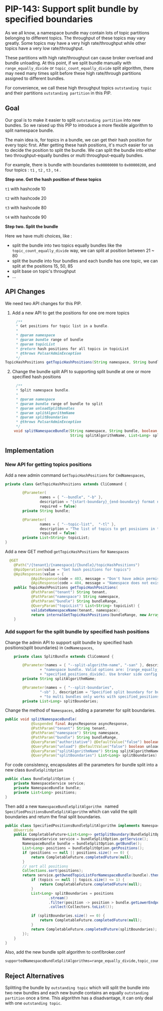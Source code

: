 # PIP-143: Support split bundle by specified boundaries

As we all know, a namespace bundle may contain lots of topic partitions belonging to different topics.
The throughput of these topics may vary greatly. Some topics may have a very high rate/throughput while other topics have a very low rate/throughput.

These partitions with high rate/throughput can cause broker overload and bundle unloading.
At this point, if we split bundle manually with `range_equally_divide` or `topic_count_equally_divide` split algorithm, there may need many times split before these high rate/through partitions assigned to different bundles.

For convenience, we call these high throughput topics `outstanding topic` and their partitions `outstanding partition` in this PIP.

## Goal

Our goal is to make it easier to split `outstanding partition` into new bundles. So we raised up this PIP to introduce a more flexible algorithm to split namespace bundle.

The main idea is, for topics in a bundle,  we can get their hash position for every topic first.  After getting these hash positions, it's much easier for us to decide the position to split the bundle. We can split the bundle into either two throughput-equally bundles or multi throughput-equally bundles.

For example, there is bundle with boundaries `0x00000000` to `0x00000200`, and four topics :  `t1` , `t2` , `t3` , `t4` .

**Step one.  Get the hash position of these topics**

 `t1` with hashcode 10

 `t2` with hashcode 20

`t3` with hashcode 80 

`t4` with hashcode 90

**Step two.  Split the bundle**

Here we have multi choices, like :

- split the bundle into two topics equally bundles like the `topic_count_equally_divide` way, we can split at position between 21 ~ 80
- split the bundle into four bundles and each bundle has one topic, we can split at the positions 15, 50, 85
- split base on topic's throughput 
- ...

## API Changes

We need two API changes for this PIP. 

1. Add a new API to get the positions for one ore more topics

```JAVA
     /**
     * Get positions for topic list in a bundle.
     *
     * @param namespace
     * @param bundle range of bundle
     * @param topicList
     * @return hash positions for all topics in topicList
     * @throws PulsarAdminException
     */
TopicHashPositions getTopicHashPositions(String namespace, String bundle, List<String> topicList) throws PulsarAdminException;
```

2. Change the bundle split API to supporting split bundle at one or more specified hash positions

```JAVA
     /**
     * Split namespace bundle.
     *
     * @param namespace
     * @param bundle range of bundle to split
     * @param unloadSplitBundles
     * @param splitAlgorithmName
     * @param splitBoundaries
     * @throws PulsarAdminException
     */
    void splitNamespaceBundle(String namespace, String bundle, boolean unloadSplitBundles,
                              String splitAlgorithmName, List<Long> splitBoundaries) throws PulsarAdminException;
```

## Implementation

### New  API for getting topics positions

Add a new admin command `GetTopicHashPositions` for `CmdNamespaces`, 

```java
private class GetTopicHashPositions extends CliCommand {

        @Parameter(
                names = { "--bundle", "-b" },
                description = "{start-boundary}_{end-boundary} format namespace bundle",
                required = false)
        private String bundle;

        @Parameter(
                names = { "--topic-list",  "-tl" },
                description = "The list of topics to get posisions in this bunel",
                required = false)
        private List<String> topicList;
}
```

Add a new  GET method `getTopicHashPositions` for `Namespaces`

```java
  @GET
    @Path("/{tenant}/{namespace}/{bundle}/topicHashPositions")
    @ApiOperation(value = "Get hash positions for topics")
    @ApiResponses(value = {
            @ApiResponse(code = 403, message = "Don't have admin permission"),
            @ApiResponse(code = 404, message = "Namespace does not exist")})
    public TopicHashPositions getTopicHashPositions(
            @PathParam("tenant") String tenant,
            @PathParam("namespace") String namespace,
            @PathParam("bundle") String bundleRange,
            @QueryParam("topicList") List<String> topicList) {
            validateNamespaceName(tenant, namespace);
            return internalGetTopicHashPositions(bundleRange, new ArrayList<>(topicList));
    }
```

### Add support for the split bundle by specified hash positions

Change the admin API to support split bundle by specified hash positions(split boundaries) in `CmdNamespaces`, 

```java
    private class SplitBundle extends CliCommand {

        @Parameter(names = { "--split-algorithm-name", "-san" }, description = "Algorithm name for split "
                + "namespace bundle. Valid options are: [range_equally_divide, topic_count_equally_divide, "
                + "specified_positions_divide]. Use broker side config if absent", required = false)
        private String splitAlgorithmName;

        @Parameter(names = { "--split-boundaries",
                "-sb" }, description = "Specified split boundary for bundle split, will split one bundle "
                + "to multi bundles only works with specified_positions_divide algorithm", required = false)
        private List<Long> splitBoundaries;
```

Change the method of `Namespaces`, adding a parameter for split boundaries.

```java
public void splitNamespaceBundle(
            @Suspended final AsyncResponse asyncResponse,
            @PathParam("tenant") String tenant,
            @PathParam("namespace") String namespace,
            @PathParam("bundle") String bundleRange,
            @QueryParam("authoritative") @DefaultValue("false") boolean authoritative,
            @QueryParam("unload") @DefaultValue("false") boolean unload,
            @QueryParam("splitAlgorithmName") String splitAlgorithmName,
            @QueryParam("splitBoundaries") List<Long> splitBoundaries) {
```

For code consistency, encapsulates all the parameters for bundle split into a new class `BundleSplitOption`

```java
public class BundleSplitOption {
    private NamespaceService service;
    private NamespaceBundle bundle;
    private List<Long> positions;
}
```

Then add a new  `NamespaceBundleSplitAlgorithm ` named `SpecifiedPositionsBundleSplitAlgorithm` which can valid the split boundaries and return the final split boundaries.

```java
public class SpecifiedPositionsBundleSplitAlgorithm implements NamespaceBundleSplitAlgorithm{
    @Override
    public CompletableFuture<List<Long>> getSplitBoundary(BundleSplitOption bundleSplitOption) {
        NamespaceService service = bundleSplitOption.getService();
        NamespaceBundle bundle = bundleSplitOption.getBundle();
        List<Long> positions = bundleSplitOption.getPositions();
        if (positions == null || positions.size() == 0) {
            return CompletableFuture.completedFuture(null);
        }
        // sort all positions
        Collections.sort(positions);
        return service.getOwnedTopicListForNamespaceBundle(bundle).thenCompose(topics -> {
            if (topics == null || topics.size() <= 1) {
                return CompletableFuture.completedFuture(null);
            }
            List<Long> splitBoundaries = positions
                    .stream()
                    .filter(position -> position > bundle.getLowerEndpoint() && position < bundle.getUpperEndpoint())
                    .collect(Collectors.toList());

            if (splitBoundaries.size() == 0) {
                return CompletableFuture.completedFuture(null);
            }
            return CompletableFuture.completedFuture(splitBoundaries);
        });
    }
}
```

Also, add the new bundle split algorithm to conf/broker.conf 

```shell
supportedNamespaceBundleSplitAlgorithms=range_equally_divide,topic_count_equally_divide,specified_positions_divide
```



## Reject Alternatives
Splitting the bundle by `outstanding topic` which will split the bundle into two new bundles and each new bundle contains an equally `outstanding partition` once a time.  This algorithm has a disadvantage, it can only deal with one `outstanding topic`.
